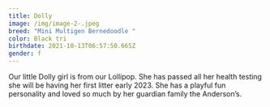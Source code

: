 ```yaml
---
title: Dolly
image: /img/image-2-.jpeg
breed: "Mini Multigen Bernedoodle "
color: Black tri
birthdate: 2021-10-13T06:57:50.665Z
gender: f
---
```

Our little Dolly girl is from our Lollipop. She has passed all her health testing she will be having her first litter early 2023. She has a playful fun personality and loved so much by her guardian family the Anderson’s.